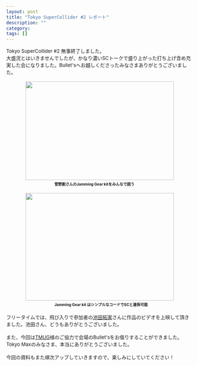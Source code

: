 ```yaml
---
layout: post
title: "Tokyo SuperCollider #2 レポート"
description: ""
category: 
tags: []
---
```

 

<span class="Apple-style-span" style="font-family: 'Lucida Grande'; font-size: small;"><span class="Apple-style-span" style="font-size: 11px;"><div><span class="Apple-style-span" style="font-size: small;">Tokyo SuperCollider #2 無事終了しました。</span></div><div><span class="Apple-style-span" style="font-size: small;">大盛況とはいきませんでしたが、かなり濃いSCトークで盛り上がった打ち上げ含め充実した会になりました。Bullet'sへお越しくださったみなさまありがとうございました。</span></div><div><span class="Apple-style-span" style="font-size: small;"><br /></span></div><div class="separator" style="clear: both; text-align: center;"><a href="http://2.bp.blogspot.com/_U4BOPjrie10/TI0PrwJTtNI/AAAAAAAAACw/NRA_tIacfJ8/s1600/tksc2-1.jpg" imageanchor="1" style="margin-left: 1em; margin-right: 1em;"><img border="0" height="266" src="http://2.bp.blogspot.com/_U4BOPjrie10/TI0PrwJTtNI/AAAAAAAAACw/NRA_tIacfJ8/s400/tksc2-1.jpg" width="400" /></a></div><div><span class="Apple-style-span" style="font-size: small;">　　　　　　　　　　<b><span class="Apple-style-span" style="font-size: x-small;">菅野創さんのJamming Gear kitをみんなで囲う</span></b></span></div><div><span class="Apple-style-span" style="font-size: small;"><br /></span></div><div class="separator" style="clear: both; text-align: center;"><a href="http://2.bp.blogspot.com/_U4BOPjrie10/TI0PuK4uRjI/AAAAAAAAAC4/9mB_ZiEW-Bk/s1600/tksc2-2.jpg" imageanchor="1" style="display: inline !important; margin-left: 1em; margin-right: 1em;"><img border="0" height="290" src="http://2.bp.blogspot.com/_U4BOPjrie10/TI0PuK4uRjI/AAAAAAAAAC4/9mB_ZiEW-Bk/s400/tksc2-2.jpg" width="400" /></a></div><div></div><div><span class="Apple-style-span" style="font-size: small;">　　　　　　　　　　<span class="Apple-style-span" style="font-size: x-small;"><b>Jamming Gear kit はシンプルなコードでSCと連係可能</b></span></span></div><div><span class="Apple-style-span" style="font-size: small;"><br /></span></div><div><span class="Apple-style-span" style="font-size: small;">フリータイムでは、飛び入りで参加者の<a href="http://de-dicto.net/ac/">池田拓実</a>さんに作品のビデオを上映して頂きました。池田さん、どうもありがとうございました。</span></div><div><span class="Apple-style-span" style="font-size: small;"><br /></span></div><div><span class="Apple-style-span" style="font-size: small;">また、今回は<a href="http://tokyomax.jp/">TMUG</a>様のご協力で会場のBullet'sをお借りすることができました。Tokyo Maxのみなさま、本当にありがとうございました。</span></div><div><span class="Apple-style-span" style="font-size: small;"><br /></span></div><div><span class="Apple-style-span" style="font-size: small;">今回の資料もまた順次アップしていきますので、楽しみにしていてください！</span></div></span></span>
